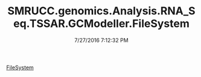 ﻿---
title: SMRUCC.genomics.Analysis.RNA_Seq.TSSAR.GCModeller.FileSystem
date: 7/27/2016 7:12:32 PM
---

[FileSystem](T-SMRUCC.genomics.Analysis.RNA_Seq.TSSAR.GCModeller.FileSystem.FileSystem.html)
